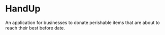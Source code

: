 # HandUp
An application for businesses to donate perishable items that are about to reach their best before date.
